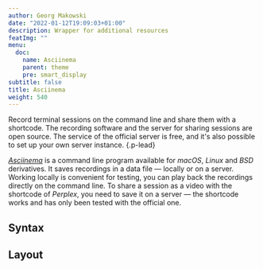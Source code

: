 ```yaml
---
author: Georg Makowski
date: "2022-01-12T19:09:03+01:00"
description: Wrapper for additional resources
featImg: ""
menu:
  doc:
    name: Asciinema
    parent: theme
    pre: smart_display
subtitle: false
title: Asciinema
weight: 540
---
```


Record terminal sessions on the command line and share them with a shortcode. The recording software and the server for sharing sessions are open source. The service of the official server is free, and it's also possible to set up your own server instance.
{.p-lead} <!--more-->

[_Asciinema_](https://asciinema.org) is a command line program available for _macOS_, _Linux_ and _BSD_ derivatives. It saves recordings in a data file — locally or on a server. Working locally is convenient for testing, you can play back the recordings directly on the command line. To share a session as a video with the shortcode of _Perplex_, you need to save it on a server — the shortcode works and has only been tested with the official one.

## Syntax

## Layout
